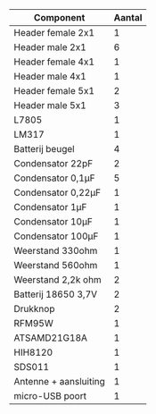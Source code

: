 | Component             | Aantal |
|-----------------------|--------|
| Header female 2x1     | 1      |
| Header male 2x1       | 6      |
| Header female 4x1     | 1      |
| Header male 4x1       | 1      |
| Header female 5x1     | 2      |
| Header male 5x1       | 3      |
| L7805                 | 1      |
| LM317                 | 1      |
| Batterij beugel       | 4      |
| Condensator 22pF      | 2      |
| Condensator 0,1µF     | 5      |
| Condensator 0,22µF    | 1      |
| Condensator 1µF       | 1      |
| Condensator 10µF      | 1      |
| Condensator 100µF     | 1      |
| Weerstand 330ohm      | 1      |
| Weerstand 560ohm      | 1      |
| Weerstand 2,2k ohm    | 2      |
| Batterij 18650 3,7V   | 2      |
| Drukknop              | 2      |
| RFM95W                | 1      |
| ATSAMD21G18A          | 1      |
| HIH8120               | 1      |
| SDS011                | 1      |
| Antenne + aansluiting | 1      |
| micro-USB poort       | 1      |